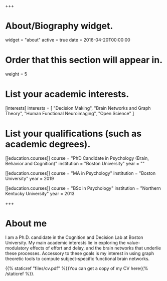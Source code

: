 +++
# About/Biography widget.
widget = "about"
active = true
date = 2016-04-20T00:00:00

# Order that this section will appear in.
weight = 5

# List your academic interests.
[interests]
  interests = [
    "Decision Making",
    "Brain Networks and Graph Theory",
    "Human Functional Neuroimaging",
    "Open Science"
  ]

# List your qualifications (such as academic degrees).
[[education.courses]]
  course = "PhD Candidate in Psychology (Brain, Behavior and Cognition)"
  institution = "Boston University"
  year = ""

[[education.courses]]
  course = "MA in Psychology"
  institution = "Boston University"
  year = 2019

[[education.courses]]
  course = "BSc in Psychology"
  institution = "Northern Kentucky University"
  year = 2013
 
+++

# About me

I am a Ph.D. candidate in the Cognition and Decision Lab at Boston University. My main academic interests lie in exploring the value-modulatory effects of effort and delay, and the brain networks that underlie these processes. Accessory to these goals is my interest in using graph theoretic tools to compute subject-specific functional brain networks. 

{{% staticref "files/cv.pdf" %}}You can get a copy of my CV here{{% /staticref %}}.
